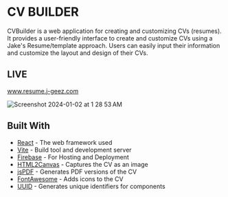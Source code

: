 # CV BUILDER

CVBuilder is a web application for creating and customizing CVs (resumes). 
It provides a user-friendly interface to create and customize CVs using a Jake's Resume/template approach. Users can easily input their information and customize the layout and design of their CVs.

## LIVE

www.resume.j-geez.com

![Screenshot 2024-01-02 at 1 28 53 AM](https://github.com/Jonathan03ant/CVBuilder/assets/113400649/64ee06fc-6f67-44a0-930f-fa1b287da91d)


## Built With

* [React](https://reactjs.org/) - The web framework used
* [Vite](https://vitejs.dev/) - Build tool and development server
* [Firebase](https://firebase.google.com/) - For Hosting and Deployment 
* [HTML2Canvas](https://html2canvas.hertzen.com/) - Captures the CV as an image
* [jsPDF](https://github.com/MrRio/jsPDF) - Generates PDF versions of the CV
* [FontAwesome](https://fontawesome.com/) - Adds icons to the CV
* [UUID](https://www.npmjs.com/package/uuid) - Generates unique identifiers for components